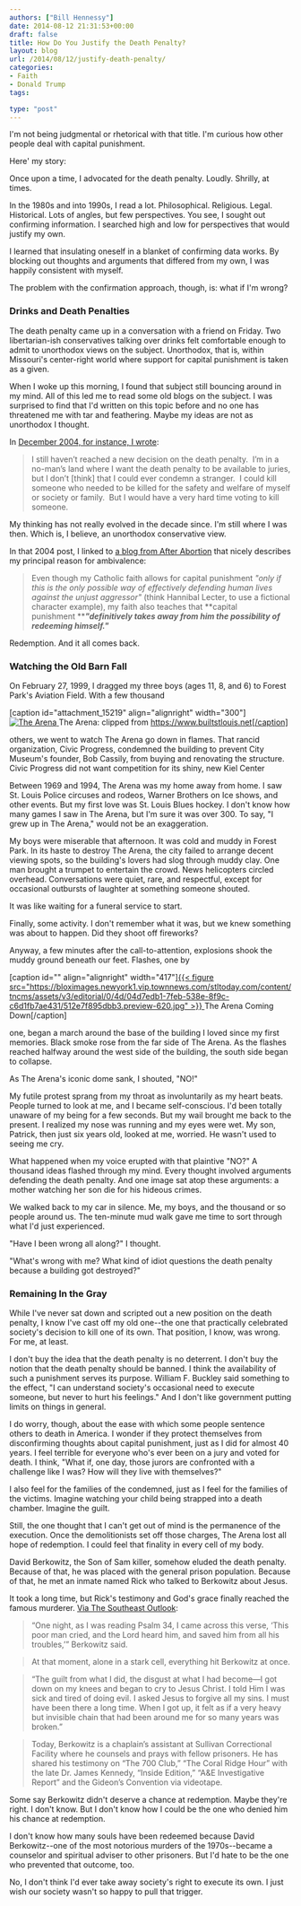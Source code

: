 ```yaml
---
authors: ["Bill Hennessy"]
date: 2014-08-12 21:31:53+00:00
draft: false
title: How Do You Justify the Death Penalty?
layout: blog
url: /2014/08/12/justify-death-penalty/
categories:
- Faith
- Donald Trump
tags:

type: "post"
---
```


I'm not being judgmental or rhetorical with that title. I'm curious how other people deal with capital punishment.

Here' my story:

Once upon a time, I advocated for the death penalty. Loudly. Shrilly, at times.

In the 1980s and into 1990s, I read a lot. Philosophical. Religious. Legal. Historical. Lots of angles, but few perspectives. You see, I sought out confirming information. I searched high and low for perspectives that would justify my own.

I learned that insulating oneself in a blanket of confirming data works. By blocking out thoughts and arguments that differed from my own, I was happily consistent with myself.

The problem with the confirmation approach, though, is: what if I'm wrong?



### Drinks and Death Penalties



The death penalty came up in a conversation with a friend on Friday. Two libertarian-ish conservatives talking over drinks felt comfortable enough to admit to unorthodox views on the subject. Unorthodox, that is, within Missouri's center-right world where support for capital punishment is taken as a given.

When I woke up this morning, I found that subject still bouncing around in my mind. All of this led me to read some old blogs on the subject. I was surprised to find that I'd written on this topic before and no one has threatened me with tar and feathering. Maybe my ideas are not as unorthodox I thought.

In [December 2004, for instance, I wrote](https://hennessysview.com/2004/12/15/more-on-death-penalty/):



> I still haven’t reached a new decision on the death penalty.  I’m in a no-man’s land where I want the death penalty to be available to juries, but I don’t [think] that I could ever condemn a stranger.  I could kill someone who needed to be killed for the safety and welfare of myself or society or family.  But I would have a very hard time voting to kill someone.



My thinking has not really evolved in the decade since. I'm still where I was then. Which is, I believe, an unorthodox conservative view.

In that 2004 post, I linked to [a blog from After Abortion](https://afterabortion.blogspot.com/2004/12/pro-life-but-nothing-scott-peterson.html) that nicely describes my principal reason for ambivalence:



> Even though my Catholic faith allows for capital punishment _"only if this is the only possible way of effectively defending human lives against the unjust aggressor"_ (think Hannibal Lecter, to use a fictional character example), my faith also teaches that **capital punishment ****_"definitively takes away from him the possibility of redeeming himself."_** 



Redemption. And it all comes back.



### Watching the Old Barn Fall



On February 27, 1999, I dragged my three boys (ages 11, 8, and 6) to Forest Park's Aviation Field. With a few thousand

[caption id="attachment_15219" align="alignright" width="300"][![The Arena](https://hennessysview.com/wp-content/uploads/2014/08/arena01-300x201.jpg)
](https://hennessysview.com/wp-content/uploads/2014/08/arena01.jpg) The Arena: clipped from https://www.builtstlouis.net[/caption]

others, we went to watch The Arena go down in flames. That rancid organization, Civic Progress, condemned the building to prevent City Museum's founder, Bob Cassily, from buying and renovating the structure. Civic Progress did not want competition for its shiny, new Kiel Center

Between 1969 and 1994, The Arena was my home away from home. I saw St. Louis Police circuses and rodeos, Warner Brothers on Ice shows, and other events. But my first love was St. Louis Blues hockey. I don't know how many games I saw in The Arena, but I'm sure it was over 300. To say, "I grew up in The Arena," would not be an exaggeration.

My boys were miserable that afternoon. It was cold and muddy in Forest Park. In its haste to destroy The Arena, the city failed to arrange decent viewing spots, so the building's lovers had slog through muddy clay. One man brought a trumpet to entertain the crowd. News helicopters circled overhead. Conversations were quiet, rare, and respectful, except for occasional outbursts of laughter at something someone shouted.

It was like waiting for a funeral service to start.

Finally, some activity. I don't remember what it was, but we knew something was about to happen. Did they shoot off fireworks?

Anyway, a few minutes after the call-to-attention, explosions shook the muddy ground beneath our feet. Flashes, one by

[caption id="" align="alignright" width="417"][{{< figure src="https://bloximages.newyork1.vip.townnews.com/stltoday.com/content/tncms/assets/v3/editorial/0/4d/04d7edb1-7feb-538e-8f9c-c6d1fb7ae431/512e7f895dbb3.preview-620.jpg" >}}
](https://bloximages.newyork1.vip.townnews.com/stltoday.com/content/tncms/assets/v3/editorial/0/4d/04d7edb1-7feb-538e-8f9c-c6d1fb7ae431/512e7f895dbb3.preview-620.jpg) The Arena Coming Down[/caption]

one, began a march around the base of the building I loved since my first memories. Black smoke rose from the far side of The Arena. As the flashes reached halfway around the west side of the building, the south side began to collapse.

As The Arena's iconic dome sank, I shouted, "NO!"

My futile protest sprang from my throat as involuntarily as my heart beats. People turned to look at me, and I became self-conscious. I'd been totally unaware of my being for a few seconds. But my wail brought me back to the present. I realized my nose was running and my eyes were wet. My son, Patrick, then just six years old, looked at me, worried. He wasn't used to seeing me cry.

What happened when my voice erupted with that plaintive "NO?" A thousand ideas flashed through my mind. Every thought involved arguments defending the death penalty. And one image sat atop these arguments: a mother watching her son die for his hideous crimes.

We walked back to my car in silence. Me, my boys, and the thousand or so people around us. The ten-minute mud walk gave me time to sort through what I'd just experienced.

"Have I been wrong all along?" I thought.

"What's wrong with me? What kind of idiot questions the death penalty because a building got destroyed?"



### Remaining In the Gray



While I've never sat down and scripted out a new position on the death penalty, I know I've cast off my old one--the one that practically celebrated society's decision to kill one of its own. That position, I know, was wrong. For me, at least.

I don't buy the idea that the death penalty is no deterrent. I don't buy the notion that the death penalty should be banned. I think the availability of such a punishment serves its purpose. William F. Buckley said something to the effect, "I can understand society's occasional need to execute someone, but never to hurt his feelings." And I don't like government putting limits on things in general.

I do worry, though, about the ease with which some people sentence others to death in America. I wonder if they protect themselves from disconfirming thoughts about capital punishment, just as I did for almost 40 years. I feel terrible for everyone who's ever been on a jury and voted for death. I think, "What if, one day, those jurors are confronted with a challenge like I was? How will they live with themselves?"

I also feel for the families of the condemned, just as I feel for the families of the victims. Imagine watching your child being strapped into a death chamber. Imagine the guilt.

Still, the one thought that I can't get out of mind is the permanence of the execution. Once the demolitionists set off those charges, The Arena lost all hope of redemption. I could feel that finality in every cell of my body.

David Berkowitz, the Son of Sam killer, somehow eluded the death penalty. Because of that, he was placed with the general prison population. Because of that, he met an inmate named Rick who talked to Berkowitz about Jesus.

It took a long time, but Rick's testimony and God's grace finally reached the famous murderer. [Via The Southeast Outlook](https://www.southeastoutlook.org/news/features/article_ecd7e386-366a-11e3-982d-0019bb30f31a.html):



> 

> 
> “One night, as I was reading Psalm 34, I came across this verse, ‘This poor man cried, and the Lord heard him, and saved him from all his troubles,’” Berkowitz said.
> 
> 

> 
> At that moment, alone in a stark cell, everything hit Berkowitz at once.
> 
> 

> 
> “The guilt from what I did, the disgust at what I had become—I got down on my knees and began to cry to Jesus Christ. I told Him I was sick and tired of doing evil. I asked Jesus to forgive all my sins. I must have been there a long time. When I got up, it felt as if a very heavy but invisible chain that had been around me for so many years was broken.”
> 
> 

> 
> Today, Berkowitz is a chaplain’s assistant at Sullivan Correctional Facility where he counsels and prays with fellow prisoners. He has shared his testimony on “The 700 Club,” “The Coral Ridge Hour” with the late Dr. James Kennedy, “Inside Edition,” “A&E Investigative Report” and the Gideon’s Convention via videotape.
> 
> 




Some say Berkowitz didn't deserve a chance at redemption. Maybe they're right. I don't know. But I don't know how I could be the one who denied him his chance at redemption.

I don't know how many souls have been redeemed because David Berkowitz--one of the most notorious murders of the 1970s--became a counselor and spiritual adviser to other prisoners. But I'd hate to be the one who prevented that outcome, too.

No, I don't think I'd ever take away society's right to execute its own. I just wish our society wasn't so happy to pull that trigger.




